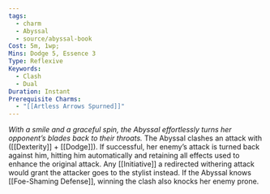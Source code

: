 ```yaml
---
tags:
  - charm
  - Abyssal
  - source/abyssal-book
Cost: 5m, 1wp; 
Mins: Dodge 5, Essence 3
Type: Reflexive
Keywords:
  - Clash
  - Dual
Duration: Instant
Prerequisite Charms:
  - "[[Artless Arrows Spurned]]"
---
```

*With a smile and a graceful spin, the Abyssal effortlessly turns her opponent’s blades back to their throats.*
The Abyssal clashes an attack with ([[Dexterity]] + [[Dodge]]). If successful, her enemy’s attack is turned back against him, hitting him automatically and retaining all effects used to enhance the original attack. Any [[Initiative]] a redirected withering attack would grant the attacker goes to the stylist instead.
If the Abyssal knows [[Foe-Shaming Defense]], winning the clash also knocks her enemy prone.